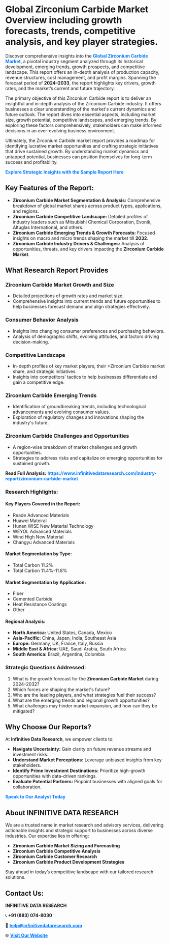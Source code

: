 <h1>Global Zirconium Carbide Market Overview including growth forecasts, trends, competitive analysis, and key player strategies.</h1>
<p>
Discover comprehensive insights into the 
<a href="https://www.infinitivedataresearch.com/industry-report/zirconium-carbide-market" rel="dofollow" style="color: #007BFF; text-decoration: none;"><strong>Global Zirconium Carbide Market</strong></a>, a pivotal industry segment analyzed through its historical development, emerging trends, growth prospects, and competitive landscape. This report offers an in-depth analysis of production capacity, revenue structures, cost management, and profit margins. Spanning the forecast period of <strong>2024–2033</strong>, the report highlights key drivers, growth rates, and the market’s current and future trajectory.
</p>
<p>
The primary objective of this Zirconium Carbide report is to deliver an insightful and in-depth analysis of the Zirconium Carbide industry. It offers businesses a clear understanding of the market's current dynamics and future outlook. The report dives into essential aspects, including market size, growth potential, competitive landscapes, and emerging trends. By exploring these factors comprehensively, stakeholders can make informed decisions in an ever-evolving business environment.
</p>
<p>
Ultimately, the Zirconium Carbide market report provides a roadmap for identifying lucrative market opportunities and crafting strategic initiatives that drive sustained growth. By understanding market dynamics and untapped potential, businesses can position themselves for long-term success and profitability.
</p>
<p>
<a href="https://www.infinitivedataresearch.com/request-sample/reportId=105203" style="color: #007BFF; text-decoration: none;"><strong>Explore Strategic Insights with the Sample Report Here</strong></a>
</p>

<h2>Key Features of the Report:</h2>
<ul>
<li><strong>Zirconium Carbide Market Segmentation & Analysis:</strong> Comprehensive breakdown of global market shares across product types, applications, and regions.</li>
<li><strong>Zirconium Carbide Competitive Landscape:</strong> Detailed profiles of industry leaders such as Mitsubishi Chemical Corporation, Evonik, Altuglas International, and others.</li>
<li><strong>Zirconium Carbide Emerging Trends & Growth Forecasts:</strong> Focused insights on macro and micro trends shaping the market till <strong>2032</strong>.</li>
<li><strong>Zirconium Carbide Industry Drivers & Challenges:</strong> Analysis of opportunities, threats, and key drivers impacting the <strong>Zirconium Carbide Market</strong>.</li>
</ul>

<h2>What Research Report Provides</h2>
<h3>Zirconium Carbide Market Growth and Size</h3>
<ul>
<li>Detailed projections of growth rates and market size.</li>
<li>Comprehensive insights into current trends and future opportunities to help businesses forecast demand and align strategies effectively.</li>
</ul>

<h3>Consumer Behavior Analysis</h3>
<ul>
<li>Insights into changing consumer preferences and purchasing behaviors.</li>
<li>Analysis of demographic shifts, evolving attitudes, and factors driving decision-making.</li>
</ul>

<h3>Competitive Landscape</h3>
<ul>
<li>In-depth profiles of key market players, their >Zirconium Carbide market share, and strategic initiatives.</li>
<li>Insights into competitors' tactics to help businesses differentiate and gain a competitive edge.</li>
</ul>

<h3>Zirconium Carbide Emerging Trends</h3>
<ul>
<li>Identification of groundbreaking trends, including technological advancements and evolving consumer values.</li>
<li>Exploration of regulatory changes and innovations shaping the industry's future.</li>
</ul>

<h3>Zirconium Carbide Challenges and Opportunities</h3>
<ul>
<li>A region-wise breakdown of market challenges and growth opportunities.</li>
<li>Strategies to address risks and capitalize on emerging opportunities for sustained growth.</li>
</ul>
<p><strong>Read Full Analysis:</strong> <a href="https://www.infinitivedataresearch.com/industry-report/zirconium-carbide-market" rel="dofollow" style="color: #007BFF; text-decoration: none;"><strong>https://www.infinitivedataresearch.com/industry-report/zirconium-carbide-market</strong></a></p>
<h3>Research Highlights:</h3>
<h4>Key Players Covered in the Report:</h4>
<ul><li>Reade Advanced Materials</li><li>Huawei Mateiral</li><li>Hunan WISE New Material Technology</li><li>WEYOL Advanced Materials</li><li>Wind High New Material</li><li>Changyu Advanced Materials</li></ul>
<h4>Market Segmentation by Type:</h4>
<ul><li>Total Carbon 11.2%</li><li>Total Carbon 11.4%-11.8%</li></ul>
<h4>Market Segmentation by Application:</h4>
<ul><li>Fiber</li><li>Cemented Carbide</li><li>Heat Resistance Coatings</li><li>Other</li></ul>

<h4>Regional Analysis:</h4>
<ul>
<li><strong>North America:</strong> United States, Canada, Mexico</li>
<li><strong>Asia-Pacific:</strong> China, Japan, India, Southeast Asia</li>
<li><strong>Europe:</strong> Germany, UK, France, Italy, Russia</li>
<li><strong>Middle East & Africa:</strong> UAE, Saudi Arabia, South Africa</li>
<li><strong>South America:</strong> Brazil, Argentina, Colombia</li>
</ul>

<h3>Strategic Questions Addressed:</h3>
<ol>
<li>What is the growth forecast for the <strong>Zirconium Carbide Market</strong> during 2024–2032?</li>
<li>Which forces are shaping the market's future?</li>
<li>Who are the leading players, and what strategies fuel their success?</li>
<li>What are the emerging trends and regional growth opportunities?</li>
<li>What challenges may hinder market expansion, and how can they be mitigated?</li>
</ol>

<h2>Why Choose Our Reports?</h2>
<p>At <strong>Infinitive Data Research</strong>, we empower clients to:</p>
<ul>
<li><strong>Navigate Uncertainty:</strong> Gain clarity on future revenue streams and investment risks.</li>
<li><strong>Understand Market Perceptions:</strong> Leverage unbiased insights from key stakeholders.</li>
<li><strong>Identify Prime Investment Destinations:</strong> Prioritize high-growth opportunities with data-driven rankings.</li>
<li><strong>Evaluate Potential Partners:</strong> Pinpoint businesses with aligned goals for collaboration.</li>
</ul>
<p><a href="https://www.infinitivedataresearch.com/industry-report/zirconium-carbide-market" rel="dofollow" style="color: #007BFF; text-decoration: none;"><strong>Speak to Our Analyst Today</strong></a></p>

<h2>About INFINITIVE DATA RESEARCH</h2>
<p>We are a trusted name in market research and advisory services, delivering actionable insights and strategic support to businesses across diverse industries. Our expertise lies in offering:</p>
<ul>
<li><strong>Zirconium Carbide Market Sizing and Forecasting</strong></li>
<li><strong>Zirconium Carbide Competitive Analysis</strong></li>
<li><strong>Zirconium Carbide Customer Research</strong></li>
<li><strong>Zirconium Carbide Product Development Strategies</strong></li>
</ul>
<p>Stay ahead in today’s competitive landscape with our tailored research solutions.</p>

<h2>Contact Us:</h2>
<p><strong>INFINITIVE DATA RESEARCH</strong></p>
<p>📞 <strong>+91 (883) 074-8030</strong></p>
<p>📧 <strong><a href="mailto:help@infinitivedataresearch.com" style="color: #007BFF;">help@infinitivedataresearch.com</a></strong></p>
<p>🌐 <strong><a href="https://www.infinitivedataresearch.com" rel="dofollow" style="color: #007BFF;">Visit Our Website</a></strong></p>